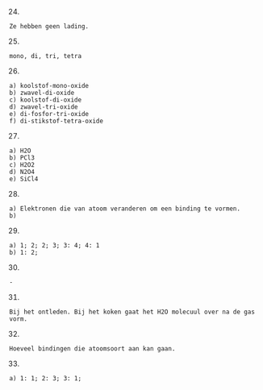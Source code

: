 24. 

    Ze hebben geen lading.

25. 

    mono, di, tri, tetra

26. 

    a) koolstof-mono-oxide
    b) zwavel-di-oxide
    c) koolstof-di-oxide
    d) zwavel-tri-oxide
    e) di-fosfor-tri-oxide
    f) di-stikstof-tetra-oxide

27. 

    a) H2O
    b) PCl3
    c) H2O2
    d) N2O4
    e) SiCl4

28. 

    a) Elektronen die van atoom veranderen om een binding te vormen.
    b) 

29. 

    a) 1; 2; 2; 3; 3: 4; 4: 1
    b) 1: 2; 

30. 

    -

31. 

    Bij het ontleden. Bij het koken gaat het H2O molecuul over na de gas vorm.

32. 

    Hoeveel bindingen die atoomsoort aan kan gaan.

33. 

    a) 1: 1; 2: 3; 3: 1; 